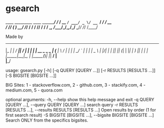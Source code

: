 # gsearch
   ____ _________  ____ ___________/ /_ 
  / __ `/ ___/ _ \/ __ `/ ___/ ___/ __ \
 / /_/ (__  )  __/ /_/ / /  / /__/ / / /
 \__, /____/\___/\__,_/_/   \___/_/ /_/ 
/____/                                  

Made by

  _____ _                 _____  __  __ 
 |_   _| |               / ____||  \/  |
   | | | |_ __ _ _   _  | (___  | \  / |
   | | | __/ _` | | | |  \___ \ | |\/| |
  _| |_| || (_| | |_| |  ____) || |  | |
 |_____|\__\__,_|\__, | |_____(_)_|  |_|
                  __/ |                 
                 |___/                  


usage: gsearch.py [-h] [-q QUERY [QUERY ...]] [-r RESULTS [RESULTS ...]]
                  [-S BIGSITE [BIGSITE ...]]

BIG Sites: 1 - stackoverflow.com, 2 - github.com, 3 - stackify.com, 4 -
medium.com, 5 - quora.com

optional arguments:
  -h, --help            show this help message and exit
  -q QUERY [QUERY ...], --query QUERY [QUERY ...]
                        search query
  -r RESULTS [RESULTS ...], --results RESULTS [RESULTS ...]
                        Open results by order (1 for first search result)
  -S BIGSITE [BIGSITE ...], --bigsite BIGSITE [BIGSITE ...]
                        Search ONLY from the specifics bigsites.